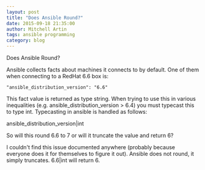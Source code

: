 ```yaml
---
layout: post
title: "Does Ansible Round?"
date: 2015-09-18 21:35:00
author: Mitchell Artin
tags: ansible programming
category: blog
---
```

Does Ansible Round?

Ansible collects facts about machines it connects to by default.  One of them when connecting to a RedHat 6.6 box is:

`"ansible_distribution_version": "6.6"`

This fact value is returned as type string.  When trying to use this in various inequalities (e.g. ansible_distribution_version > 6.4) you must typecast this to type int.  Typecasting in ansible is handled as follows:

ansible_distribution_version|int

So will this round 6.6 to 7 or will it truncate the value and return 6?

I couldn't find this issue documented anywhere (probably because everyone does it for themselves to figure it out).  Ansible does not round, it simply truncates.  6.6|int will return 6.
